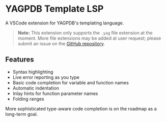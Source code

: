 # YAGPDB Template LSP

A VSCode extension for YAGPDB's templating language.

> **Note:** This extension only supports the `.yag` file extension at the moment. More file
> extensions may be added at user request; please submit an issue on the [GitHub
> repository](https://github.com/jo3-l/yag-template-lsp).

## Features

- Syntax highlighting
- Live error reporting as you type
- Basic code completion for variable and function names
- Automatic indentation
- Inlay hints for function parameter names
- Folding ranges

More sophisticated type-aware code completion is on the roadmap as a long-term goal.
